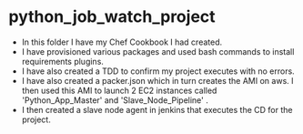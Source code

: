 # python_job_watch_project

- In this folder I have my Chef Cookbook I had created.
- I have provisioned various packages and used bash commands to install requirements plugins.
- I have also created a TDD to confirm my project executes with no errors.
- I have also created a packer.json which in turn creates the AMI on aws. I then used this AMI to launch 2 EC2 instances called 'Python_App_Master' and 'Slave_Node_Pipeline' .
- I then created a slave node agent in jenkins that executes the CD for the project.
